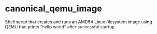 # canonical_qemu_image
Shell script that creates and runs an AMD64 Linux filesystem image using QEMU that prints “hello world” after successful startup.
